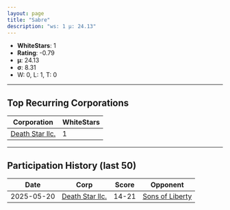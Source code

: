 ```yaml
---
layout: page
title: "Sabre"
description: "ws: 1 μ: 24.13"
---
```

- **WhiteStars**: 1
- **Rating**: -0.79
- **μ**: 24.13  
- **σ**: 8.31
- W: 0, L: 1, T: 0

---

## Top Recurring Corporations

| Corporation | WhiteStars |
| --- | --- |
| [Death Star llc\.](https://ws.tsl.rocks/corp/3dd4906939827fa7537a3e95f8d75948c06b75a98f3c4aab253ea79857d2ce81/) | 1 |

---

## Participation History (last 50)

| Date | Corp | Score | Opponent |
| --- | --- | --- | --- |
| 2025-05-20 | [Death Star llc\.](https://ws.tsl.rocks/corp/3dd4906939827fa7537a3e95f8d75948c06b75a98f3c4aab253ea79857d2ce81/) | 14-21 | [Sons of Liberty](https://ws.tsl.rocks/corp/b58b2f163527ea346f98b53b4a7ae321010da6157a3abe3c8262eb44c3d773a5/) |